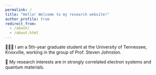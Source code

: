 ```yaml
---
permalink: /
title: "Hello! Welcome to my research website!"
author_profile: true
redirect_from: 
  - /about/
  - /about.html
---
```


👩🏻‍💻 I am a 5th-year graduate student at the University of Tennessee, Knoxville, working in the group of Prof. Steven Johnston. 

🔬 My research interests are in strongly correlated electron systems and quantum materials.
